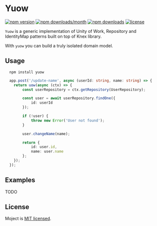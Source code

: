 # Yuow

[![npm version](https://badge.fury.io/js/yuow.svg)](https://badge.fury.io/js/yuow)
[![npm downloads/month](https://img.shields.io/npm/dm/yuow.svg)](https://www.npmjs.com/package/yuow)
[![npm downloads](https://img.shields.io/npm/dt/yuow.svg)](https://www.npmjs.com/package/yuow)
[![license](https://img.shields.io/badge/license-MIT-blue.svg)](https://github.com/lsndr/yuow/blob/master/LICENSE.md)

`Yuow` is a generic implementation of Unity of Work, Repository and IdentityMap patterns built on top of Knex library.

With `yuow` you can build a truly isolated domain model.

## Usage

```
  npm install yuow 
```

```typescript
  app.post('/update-name', async (userId: string, name: string) => {
    return uow(async (ctx) => {
        const userRepository = ctx.getRepository(UserRepository);

        const user = await userRepository.findOne({
            id: userId
        });

        if (!user) {
            throw new Error('User not found');
        }

        user.changeName(name);

        return {
            id: user.id,
            name: user.name
        };
    });
  });
```

## Examples

TODO


## License

Moject is [MIT licensed](LICENSE.md).